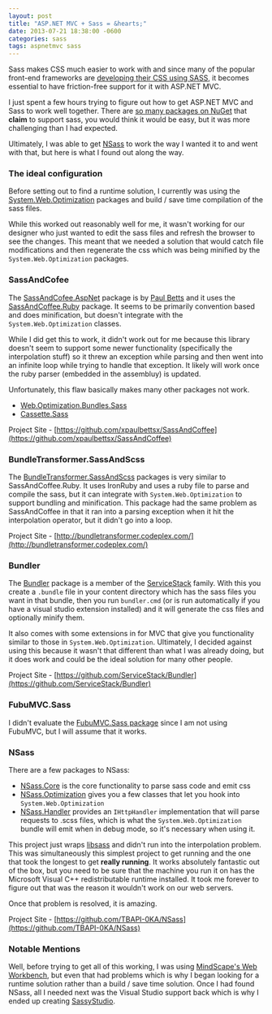 ```yaml
---
layout: post
title: "ASP.NET MVC + Sass = &hearts;"
date: 2013-07-21 18:38:00 -0600
categories: sass
tags: aspnetmvc sass
---
```

<p class="jumbotron">
	Sass makes CSS much easier to work with and since many of the popular front-end frameworks are 
	<a href="http://foundation.zurb.com/">developing their CSS using SASS</a>, it becomes
	essential to have friction-free support for it with ASP.NET MVC.
<p>

I just spent a few hours trying to figure out how to get ASP.NET MVC and Sass to work well together.
There are [so many packages on NuGet](http://www.nuget.org/packages?q=sass) that **claim** to support sass, 
you would think it would be easy, but it was more challenging than I had expected.

Ultimately, I was able to get [NSass](http://www.nuget.org/packages/NSass.Optimization/) to work the way I wanted it to
and went with that, but here is what I found out along the way.

### The ideal configuration
Before setting out to find a runtime solution, I currently was using the 
[System.Web.Optimization](http://www.nuget.org/packages/Microsoft.AspNet.Web.Optimization/) packages
and build / save time compilation of the sass files.

While this worked out reasonably well for me, it wasn't working for our designer who just wanted
to edit the sass files and refresh the browser to see the changes. This meant that we needed a solution
that would catch file modifications and then regenerate the css which was being minified by the 
`System.Web.Optimization` packages.

### SassAndCofee

The [SassAndCofee.AspNet](http://www.nuget.org/packages/SassAndCoffee.AspNet/) package is by 
[Paul Betts](http://paulbetts.org/) and it uses the [SassAndCoffee.Ruby](http://www.nuget.org/packages/SassAndCoffee.Ruby/) package.
It seems to be primarily convention based and does minification, but doesn't integrate with the 
`System.Web.Optimization` classes.

While I did get this to work, it didn't work out for me because this library doesn't
seem to support some newer functionality (specifically the interpolation stuff) so
it threw an exception while parsing and then went into an infinite loop while trying to handle that exception. 
It likely will work once the ruby parser (embedded in the assembluy) is updated.

Unfortunately, this flaw basically makes many other packages not work.

- [Web.Optimization.Bundles.Sass](http://www.nuget.org/packages/Web.Optimization.Bundles.Sass/)
- [Cassette.Sass](http://www.nuget.org/packages/Cassette.Sass/)

Project Site - [https://github.com/xpaulbettsx/SassAndCoffee](https://github.com/xpaulbettsx/SassAndCoffee)

### BundleTransformer.SassAndScss
The [BundleTransformer.SassAndScss](http://www.nuget.org/packages/BundleTransformer.SassAndScss/) packages 
is very similar to SassAndCoffee.Ruby. It uses IronRuby and uses a ruby file to parse
and compile the sass, but it can integrate with `System.Web.Optimization` to support bundling and minification.
This package had the same problem as SassAndCoffee in that it ran into a parsing exception when
it hit the interpolation operator, but it didn't go into a loop.

Project Site - [http://bundletransformer.codeplex.com/](http://bundletransformer.codeplex.com/)

### Bundler
The [Bundler](http://www.nuget.org/packages/Bundler/) package is a member of the [ServiceStack](http://www.servicestack.net/)
family. With this you create a `.bundle` file in your content directory which has the sass files you
want in that bundle, then you run `bundler.cmd` (or is run automatically if you have a visual
studio extension installed) and it will generate the css files and optionally minify them.

It also comes with some extensions in for MVC that give you functionality similar to those in `System.Web.Optimization`.
Ultimately, I decided against using this because it wasn't that different than what I was already
doing, but it does work and could be the ideal solution for many other people.

Project Site - [https://github.com/ServiceStack/Bundler](https://github.com/ServiceStack/Bundler)

### FubuMVC.Sass
I didn't evaluate the [FubuMVC.Sass package](http://www.nuget.org/packages/FubuMVC.Sass/) since
I am not using FubuMVC, but I will assume that it works.

### NSass
There are a few packages to NSass:

- [NSass.Core](http://www.nuget.org/packages/NSass.Core/) is the core functionality to parse sass code and emit css
- [NSass.Optimization](http://www.nuget.org/packages/NSass.Optimization/) gives you a few classes that let you hook into `System.Web.Optimization`
- [NSass.Handler](http://www.nuget.org/packages/NSass.Handler/) provides an `IHttpHandler` implementation that will parse requests to .scss files, which is what the `System.Web.Optimization` bundle will emit when in debug mode, so it's necessary when using it.

This project just wraps [libsass](https://github.com/hcatlin/libsass) and didn't run into the interpolation problem. 
This was simultaneously this simplest project to get running and the one that took the longest to get **really running**.
It works absolutely fantastic out of the box, but you need to be sure that the machine you run it on
has the Microsoft Visual C++ redistributable runtime installed. It took me forever to figure out
that was the reason it wouldn't work on our web servers.

Once that problem is resolved, it is amazing.

Project Site - [https://github.com/TBAPI-0KA/NSass](https://github.com/TBAPI-0KA/NSass)

### Notable Mentions
Well, before trying to get all of this working, I was using [MindScape's Web Workbench](http://www.mindscapehq.com/products/web-workbench), 
but even that had problems which is why I began looking for a runtime solution rather than a 
build / save time solution. Once I had found NSass, all I needed next was the Visual Studio support 
back which is why I ended up creating <a href="/posts/2013/07/21/Announcing-SassyStudio.html">SassyStudio</a>.